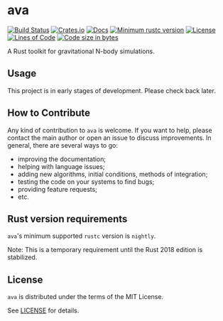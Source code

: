 # ava

[![Build Status](https://travis-ci.org/ggf84/ava.svg?branch=master)](https://travis-ci.org/ggf84/ava)
[![Crates.io](https://img.shields.io/crates/v/ava.svg)](https://crates.io/crates/ava)
[![Docs](https://docs.rs/ava/badge.svg)](https://docs.rs/ava)
[![Minimum rustc version](https://img.shields.io/badge/rustc-nightly-red.svg)](https://github.com/ggf84/ava#rust-version-requirements)
[![License](https://img.shields.io/crates/l/ava.svg)](https://github.com/ggf84/ava#license)
[![Lines of Code](https://tokei.rs/b1/github/ggf84/ava?category=code)](https://github.com/ggf84/ava)
[![Code size in bytes](https://img.shields.io/github/languages/code-size/ggf84/ava.svg)](https://github.com/ggf84/ava)

A Rust toolkit for gravitational N-body simulations.


## Usage

This project is in early stages of development. Please check back later.


## How to Contribute

Any kind of contribution to `ava` is welcome. If you want to help, please contact
the main author or open an issue to discuss improvements. In general, there are
several ways to go:
- improving the documentation;
- helping with language issues;
- adding new algorithms, initial conditions, methods of integration;
- testing the code on your systems to find bugs;
- providing feature requests;
- etc.


## Rust version requirements

`ava`'s minimum supported `rustc` version is `nightly`.

Note: This is a temporary requirement until the Rust 2018 edition is stabilized.


## License

`ava` is distributed under the terms of the MIT License.

See [LICENSE](LICENSE) for details.
